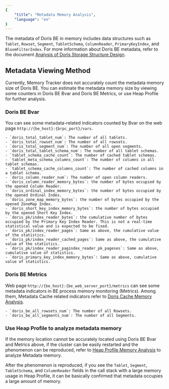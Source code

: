 ```yaml
---
{
    "title": "Metadata Memory Analysis",
    "language": "en"
}
---
```


The metadata of Doris BE in memory includes data structures such as `Tablet`, `Rowset`, `Segment`, `TabletSchema`, `ColumnReader`, `PrimaryKeyIndex`, and `BloomFilterIndex`. For more information about Doris BE metadata, refer to the document [Analysis of Doris Storage Structure Design](https://blog.csdn.net/ucanuup_/article/details/115004829).

## Metadata Viewing Method

Currently, Memory Tracker does not accurately count the metadata memory size of Doris BE. You can estimate the metadata memory size by viewing some counters in Doris BE Bvar and Doris BE Metrics, or use Heap Profile for further analysis.

### Doris BE Bvar

You can see some metadata-related indicators counted by Bvar on the web page `http://{be_host}:{brpc_port}/vars`.

```
- `doris_total_tablet_num`: The number of all tablets.
- `doris_total_rowset_num`: The number of all rowsets.
- `doris_total_segment_num`: The number of all open segments.
- `doris_total_tablet_schema_num`: The number of all tablet schemas.
- `tablet_schema_cache_count`: The number of cached tablet schemas.
- `tablet_meta_schema_columns_count`: The number of columns in all tablet schemas.
- `tablet_schema_cache_columns_count`: The number of cached columns in a tablet schema.
- `doris_column_reader_num`: The number of open column readers.
- `doris_column_reader_memory_bytes`: the number of bytes occupied by the opened Column Reader.
- `doris_ordinal_index_memory_bytes`: the number of bytes occupied by the opened Ordinal Index.
- `doris_zone_map_memory_bytes`: the number of bytes occupied by the opened ZoneMap Index.
- `doris_short_key_index_memory_bytes`: the number of bytes occupied by the opened Short Key Index.
- `doris_pk/index_reader_bytes`: the cumulative number of bytes occupied by the Primary Key Index Reader. This is not a real-time statistical value and is expected to be fixed.
- `doris_pk/index_reader_pages`: Same as above, the cumulative value of the statistics.
- `doris_pk/index_reader_cached_pages`: Same as above, the cumulative value of the statistics.
- `doris_pk/index_reader_pagindex_reader_pk_pageses`: Same as above, cumulative value of statistics.
- `doris_primary_key_index_memory_bytes`: Same as above, cumulative value of statistics.
```

### Doris BE Metrics

Web page `http://{be_host}:{be_web_server_port}/metrics` can see some metadata indicators in BE process memory monitoring (Metrics). Among them, Metadata Cache related indicators refer to [Doris Cache Memory Analysis](./doris-cache-memory-analysis.md).

```
- `doris_be_all_rowsets_num`: The number of all Rowsets.
- `doris_be_all_segments_num`: The number of all Segments.
```

### Use Heap Profile to analyze metadata memory

If the memory location cannot be accurately located using Doris BE Bvar and Metrics above, if the cluster can be easily restarted and the phenomenon can be reproduced, refer to [Heap Profile Memory Analysis](./heap-profile-memory-analysis.md) to analyze Metadata memory.

After the phenomenon is reproduced, if you see the `Tablet`, `Segment`, `TabletSchema`, and `ColumnReader` fields in the call stack with a large memory usage in Heap Profile, it can be basically confirmed that metadata occupies a large amount of memory.
